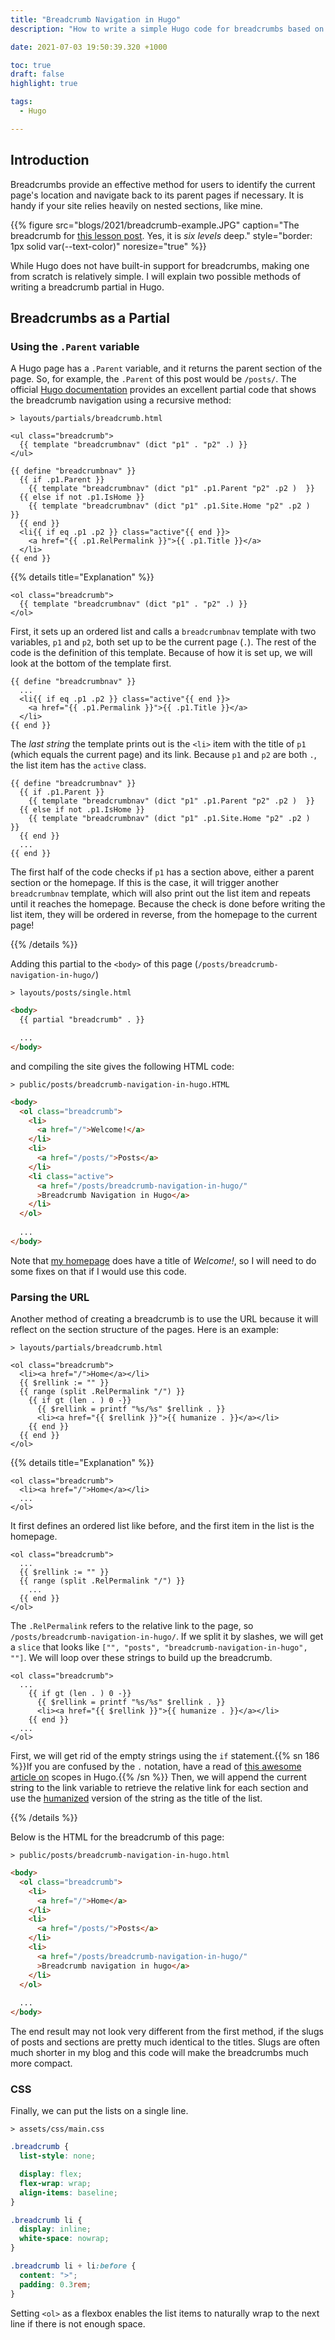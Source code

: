 ```yaml
---
title: "Breadcrumb Navigation in Hugo"
description: "How to write a simple Hugo code for breadcrumbs based on the page URL."

date: 2021-07-03 19:50:39.320 +1000

toc: true
draft: false
highlight: true

tags:
  - Hugo

---
```


## Introduction

Breadcrumbs provide an effective method for users to identify the current page's location and navigate back to its parent pages if necessary. It is handy if your site relies heavily on nested sections, like mine.

{{% figure src="blogs/2021/breadcrumb-example.JPG" caption="The breadcrumb for [this lesson post](/courses/jpn-maths-1/numbers-and-expressions/polynomials/expanding-identities). Yes, it is *six levels* deep." style="border: 1px solid var(--text-color)" noresize="true" %}}

While Hugo does not have built-in support for breadcrumbs, making one from scratch is relatively simple. I will explain two possible methods of writing a breadcrumb partial in Hugo.

## Breadcrumbs as a Partial

### Using the `.Parent` variable

A Hugo page has a `.Parent` variable, and it returns the parent section of the page. So, for example, the `.Parent` of this post would be `/posts/`. The official [Hugo documentation](https://gohugo.io/content-management/sections/#example-breadcrumb-navigation) provides an excellent partial code that shows the breadcrumb navigation using a recursive method:

```filename
> layouts/partials/breadcrumb.html
```
```golang
<ul class="breadcrumb">
  {{ template "breadcrumbnav" (dict "p1" . "p2" .) }}
</ul>

{{ define "breadcrumbnav" }}
  {{ if .p1.Parent }}
    {{ template "breadcrumbnav" (dict "p1" .p1.Parent "p2" .p2 )  }}
  {{ else if not .p1.IsHome }}
    {{ template "breadcrumbnav" (dict "p1" .p1.Site.Home "p2" .p2 )  }}
  {{ end }}
  <li{{ if eq .p1 .p2 }} class="active"{{ end }}>
    <a href="{{ .p1.RelPermalink }}">{{ .p1.Title }}</a>
  </li>
{{ end }}
```

{{% details title="Explanation" %}}

<p></p>

```golang
<ol class="breadcrumb">
  {{ template "breadcrumbnav" (dict "p1" . "p2" .) }}
</ol>
```

First, it sets up an ordered list and calls a `breadcrumbnav` template with two variables, `p1` and `p2`, both set up to be the current page (`.`). The rest of the code is the definition of this template. Because of how it is set up, we will look at the bottom of the template first.

```golang
{{ define "breadcrumbnav" }}
  ...
  <li{{ if eq .p1 .p2 }} class="active"{{ end }}>
    <a href="{{ .p1.Permalink }}">{{ .p1.Title }}</a>
  </li>
{{ end }}
```

The *last string* the template prints out is the `<li>` item with the title of `p1` (which equals the current page) and its link. Because `p1` and `p2` are both `.`, the list item has the `active` class.

```golang
{{ define "breadcrumbnav" }}
  {{ if .p1.Parent }}
    {{ template "breadcrumbnav" (dict "p1" .p1.Parent "p2" .p2 )  }}
  {{ else if not .p1.IsHome }}
    {{ template "breadcrumbnav" (dict "p1" .p1.Site.Home "p2" .p2 )  }}
  {{ end }}
  ...
{{ end }}
```

The first half of the code checks if `p1` has a section above, either a parent section or the homepage. If this is the case, it will trigger another `breadcrumbnav` template, which will also print out the list item and repeats until it reaches the homepage. Because the check is done before writing the list item, they will be ordered in reverse, from the homepage to the current page!

{{% /details %}}

Adding this partial to the `<body>` of this page (`/posts/breadcrumb-navigation-in-hugo/`)

```filename
> layouts/posts/single.html
```
```html
<body>
  {{ partial "breadcrumb" . }}

  ...
</body>
```

and compiling the site gives the following HTML code:

```filename
> public/posts/breadcrumb-navigation-in-hugo.HTML
```
```html
<body>
  <ol class="breadcrumb">
    <li>
      <a href="/">Welcome!</a>
    </li>
    <li>
      <a href="/posts/">Posts</a>
    </li>
    <li class="active">
      <a href="/posts/breadcrumb-navigation-in-hugo/"
      >Breadcrumb Navigation in Hugo</a>
    </li>
  </ol>
  
  ...
</body>
```

Note that [my homepage](/) does have a title of *Welcome!*, so I will need to do some fixes on that if I would use this code.


### Parsing the URL

Another method of creating a breadcrumb is to use the URL because it will reflect on the section structure of the pages. Here is an example:

```filename
> layouts/partials/breadcrumb.html
```
```golang
<ol class="breadcrumb">
  <li><a href="/">Home</a></li>
  {{ $rellink := "" }}
  {{ range (split .RelPermalink "/") }}
    {{ if gt (len . ) 0 -}}
      {{ $rellink = printf "%s/%s" $rellink . }}
      <li><a href="{{ $rellink }}">{{ humanize . }}</a></li>
    {{ end }}
  {{ end }}
</ol>
```

{{% details title="Explanation" %}}

<p></p>

```golang
<ol class="breadcrumb">
  <li><a href="/">Home</a></li>
  ...
</ol>
```

It first defines an ordered list like before, and the first item in the list is the homepage.

```golang
<ol class="breadcrumb">
  ...
  {{ $rellink := "" }}
  {{ range (split .RelPermalink "/") }}
    ...
  {{ end }}
</ol>
```

The `.RelPermalink` refers to the relative link to the page, so `/posts/breadcrumb-navigation-in-hugo/`. If we split it by slashes, we will get a `slice` that looks like `["", "posts", "breadcrumb-navigation-in-hugo", ""]`. We will loop over these strings to build up the breadcrumb.

```golang
<ol class="breadcrumb">
  ...
    {{ if gt (len . ) 0 -}}
      {{ $rellink = printf "%s/%s" $rellink . }}
      <li><a href="{{ $rellink }}">{{ humanize . }}</a></li>
    {{ end }}
  ...
</ol>
```

First, we will get rid of the empty strings using the `if` statement.{{% sn 186 %}}If you are confused by the `.` notation, have a read of [this awesome article on](https://www.regisphilibert.com/blog/2018/02/hugo-the-scope-the-context-and-the-dot/) scopes in Hugo.{{% /sn %}} Then, we will append the current string to the link variable to retrieve the relative link for each section and use the [humanized](https://gohugo.io/functions/humanize/) version of the string as the title of the list.

{{% /details %}}

Below is the HTML for the breadcrumb of this page:

```filename
> public/posts/breadcrumb-navigation-in-hugo.html
```
```html
<body>
  <ol class="breadcrumb">
    <li>
      <a href="/">Home</a>
    </li>
    <li>
      <a href="/posts/">Posts</a>
    </li>
    <li>
      <a href="/posts/breadcrumb-navigation-in-hugo/"
      >Breadcrumb navigation in hugo</a>
    </li>
  </ol>
  
  ...
</body>
```

The end result may not look very different from the first method, if the slugs of posts and sections are pretty much identical to the titles. Slugs are often much shorter in my blog and this code will make the breadcrumbs much more compact.


### CSS

Finally, we can put the lists on a single line.

```filename
> assets/css/main.css
```
```css
.breadcrumb {
  list-style: none;

  display: flex;
  flex-wrap: wrap;
  align-items: baseline;
}

.breadcrumb li {
  display: inline;
  white-space: nowrap;
}

.breadcrumb li + li:before {
  content: ">";
  padding: 0.3rem;
}
```

Setting `<ol>` as a flexbox enables the list items to naturally wrap to the next line if there is not enough space.
